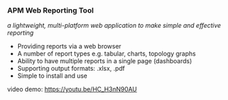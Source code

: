 <h3>APM Web Reporting Tool</h3>
<i>a lightweight, multi-platform web application to make simple and effective reporting</i><br/>

- Providing reports via a web browser
- A number of report types e.g. tabular, charts, topology graphs
- Ability to have multiple reports in a single page (dashboards)
- Supporting output formats: .xlsx, .pdf
- Simple to install and use

video demo: https://youtu.be/HC_H3nN90AU
